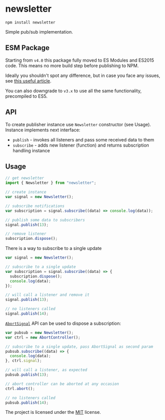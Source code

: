 # newsletter

    npm install newsletter

Simple pub/sub implementation.

## ESM Package

Starting from `v4.0` this package fully moved to ES Modules and ES2015 code. This means no more
build step before publishing to NPM.

Ideally you shouldn't spot any difference, but in case you face any issues, see
[this useful article](https://gist.github.com/sindresorhus/a39789f98801d908bbc7ff3ecc99d99c#how-can-i-move-my-commonjs-project-to-esm).

You can also downgrade to `v3.x` to use all the same functionality, precompiled to ES5.

## API

To create publisher instance use `Newsletter` constructor (see Usage). Instance implements next
interface:

- `publish` - invokes all listeners and pass some received data to them
- `subscribe` - adds new listener (function) and returns subscription handling instance

## Usage

```javascript
// get newsletter
import { Newsletter } from "newsletter";

// create instance
var signal = new Newsletter();

// subscribe notifications
var subscription = signal.subscribe((data) => console.log(data));

// publish some data to subscribers
signal.publish(13);

// remove listener
subscription.dispose();
```

There is a way to subscribe to a single update

```javascript
var signal = new Newsletter();

// subscribe to a single update
var subscription = signal.subscribe((data) => {
  subscription.dispose();
  console.log(data);
});

// will call a listener and remove it
signal.publish(13);

// no listeners called
signal.publish(14);
```

[`AbortSignal`](https://developer.mozilla.org/en-US/docs/Web/API/AbortSignal) API can be used to
dispose a subscription:

```javascript
var pubsub = new Newsletter();
var ctrl = new AbortController();

// subscribe to a single update, pass AbortSignal as second param
pubsub.subscribe((data) => {
  console.log(data);
}, ctrl.signal);

// will call a listener, as expected
pubsub.publish(13);

// abort controller can be aborted at any occasion
ctrl.abort();

// no listeners called
pubsub.publish(14);
```

The project is licensed under the [MIT](./LICENSE) license.
